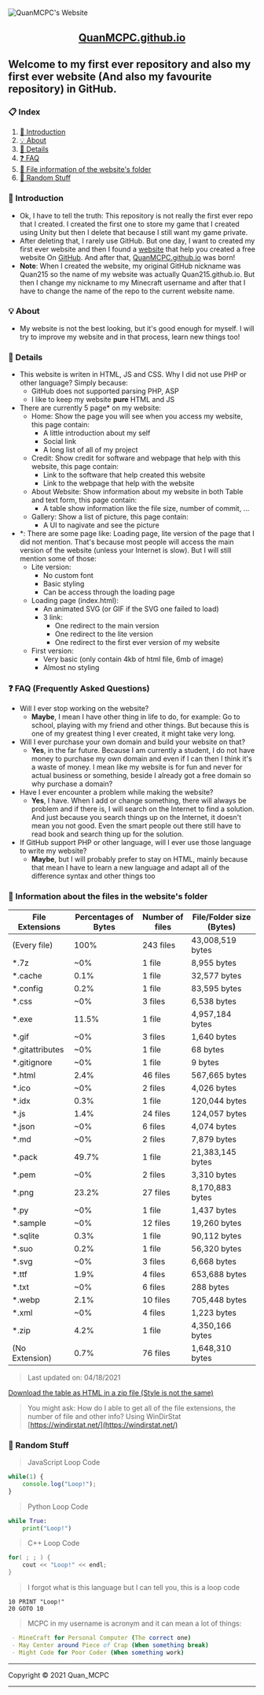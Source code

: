 <h1 style="text-align: center"></h1>

![QuanMCPC's Website](https://quanmcpc.github.io/website/image/social_preview_.png)

<p align="center">
    <a href="https://quanmcpc.github.io">
        <h2 align="center">QuanMCPC.github.io</h2>
    </a>
</p>

## Welcome to my first ever repository and also my first ever website (And also my favourite repository) in GitHub.
### 📋 Index
1. [📕 Introduction](#-introduction)
2. [💡 About](#-about)
3. [📖 Details](#-details)
4. [❓ FAQ](#-faq-frequently-asked-questions)
5. [📁 File information of the website's folder](#-information-about-the-files-in-the-websites-folder)
6. [👀 Random Stuff](#-random-stuff)
### 📕 Introduction
* Ok, I have to tell the truth: This repository is not really the first ever repo that I created. I created the first one to store my game that I created using Unity but then I delete that because I still want my game private.
* After deleting that, I rarely use GitHub. But one day, I want to created my first ever website and then I found a [website](https://medium.com/@svinkle/publish-and-share-your-own-website-for-free-with-github-2eff049a1cb5) that help you created a free website On [GitHub](https://github.com). And after that, [QuanMCPC.github.io](https://quanmcpc.github.io) was born!
* **Note**: When I created the website, my original GitHub nickname was Quan215 so the name of my website was actually Quan215.github.io. But then I change my nickname to my Minecraft username and after that I have to change the name of the repo to the current website name.
### 💡 About
- My website is not the best looking, but it's good enough for myself. I will try to improve my website and in that process, learn new things too!
### 📖 Details
- This website is writen in HTML, JS and CSS. Why I did not use PHP or other language? Simply because:
    - GitHub does not supported parsing PHP, ASP
    - I like to keep my website **pure** HTML and JS
- There are currently 5 page* on my website:
    - Home: Show the page you will see when you access my website, this page contain:
        - A little introduction about my self
        - Social link
        - A long list of all of my project
    - Credit: Show credit for software and webpage that help with this website, this page contain:
        - Link to the software that help created this website
        - Link to the webpage that help with the website
    - About Website: Show information about my website in both Table and text form, this page contain:
        - A table show information like the file size, number of commit, ...
    - Gallery: Show a list of picture, this page contain:
        - A UI to nagivate and see the picture
- *: There are some page like: Loading page, lite version of the page that I did not mention. That's because most people will access the main version of the website (unless your Internet is slow). But I will still mention some of those:
    - Lite version:
        - No custom font
        - Basic styling
        - Can be access through the loading page
    - Loading page (index.html):
        - An animated SVG (or GIF if the SVG one failed to load)
        - 3 link:
            - One redirect to the main version
            - One redirect to the lite version
            - One redirect to the first ever version of my website
    - First version:
        - Very basic (only contain 4kb of html file, 6mb of image)
        - Almost no styling
### ❓ FAQ (Frequently Asked Questions)
- Will I ever stop working on the website?
    - **Maybe**, I mean I have other thing in life to do, for example: Go to school, playing with my friend and other things. But because this is one of my greatest thing I ever created, it might take very long.
- Will I ever purchase your own domain and build your website on that?
    - **Yes**, in the far future. Because I am currently a student, I do not have money to purchase my own domain and even if I can then I think it's a waste of money. I mean like my website is for fun and never for actual business or something, beside I already got a free domain so why purchase a domain?
- Have I ever encounter a problem while making the website?
    - **Yes**, I have. When I add or change something, there will always be problem and if there is, I will search on the Internet to find a solution. And just because you search things up on the Internet, it doesn't mean you not good. Even the smart people out there still have to read book and search thing up for the solution.
- If GitHub support PHP or other language, will I ever use those language to write my website?
    - **Maybe**, but I will probably prefer to stay on HTML, mainly because that mean I have to learn a new language and adapt all of the difference syntax and other things too
### 📁 Information about the files in the website's folder
File Extensions | Percentages of Bytes | Number of files | File/Folder size (Bytes)
----------------|--------------------- |-----------------|--------------------------
(Every file)    | 100%                 | 243 files       | 43,008,519 bytes
*.7z            | ~0%                  | 1 file          | 8,955 bytes
*.cache         | 0.1%                 | 1 file          | 32,577 bytes
*.config        | 0.2%                 | 1 file          | 83,595 bytes
*.css           | ~0%                  | 3 files         | 6,538 bytes
*.exe           | 11.5%                | 1 file          | 4,957,184 bytes
*.gif           | ~0%                  | 3 files         | 1,640 bytes
*.gitattributes | ~0%                  | 1 file          | 68 bytes
*.gitignore     | ~0%                  | 1 file          | 9 bytes
*.html          | 2.4%                 | 46 files        | 567,665 bytes
*.ico           | ~0%                  | 2 files         | 4,026 bytes
*.idx           | 0.3%                 | 1 file          | 120,044 bytes
*.js            | 1.4%                 | 24 files        | 124,057 bytes
*.json          | ~0%                  | 6 files         | 4,074 bytes
*.md            | ~0%                  | 2 files         | 7,879 bytes
*.pack          | 49.7%                | 1 file          | 21,383,145 bytes
*.pem           | ~0%                  | 2 files         | 3,310 bytes
*.png           | 23.2%                | 27 files        | 8,170,883 bytes
*.py            | ~0%                  | 1 file          | 1,437 bytes
*.sample        | ~0%                  | 12 files        | 19,260 bytes
*.sqlite        | 0.3%                 | 1 file          | 90,112 bytes
*.suo           | 0.2%                 | 1 file          | 56,320 bytes
*.svg           | ~0%                  | 3 files         | 6,668 bytes
*.ttf           | 1.9%                 | 4 files         | 653,688 bytes
*.txt           | ~0%                  | 6 files         | 288 bytes
*.webp          | 2.1%                 | 10 files        | 705,448 bytes
*.xml           | ~0%                  | 4 files         | 1,223 bytes
*.zip           | 4.2%                 | 1 file          | 4,350,166 bytes
(No Extension)  | 0.7%                 | 76 files        | 1,648,310 bytes
> Last updated on: 04/18/2021

[Download the table as HTML in a zip file (Style is not the same)](https://drive.google.com/u/0/uc?id=1nvijtp61EX7gtisnjHCAEBkfgQKs-zTh&export=download)
> You might ask: How do I able to get all of the file extensions, the number of file and other info?
> Using WinDirStat [https://windirstat.net/](https://windirstat.net/)
### 👀 Random Stuff
> JavaScript Loop Code
```JavaScript
while(1) {
    console.log("Loop!");
}
```
> Python Loop Code
```Python
while True:
    print("Loop!")
```
> C++ Loop Code
```c++
for( ; ; ) {
    cout << "Loop!" << endl;
}
```
> I forgot what is this language but I can tell you, this is a loop code
```basic
10 PRINT "Loop!"
20 GOTO 10
```
> MCPC in my username is acronym and it can mean a lot of things:
```nim
 - MineCraft for Personal Computer (The correct one)
 - May Center around Piece of Crap (When something break)
 - Might Code for Poor Coder (When something work)
```
***
Copyright &copy; 2021 Quan_MCPC
***
